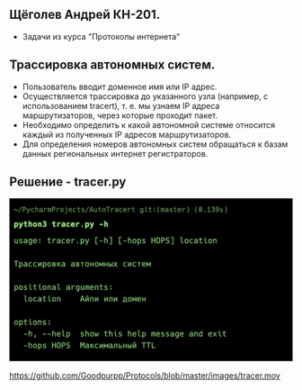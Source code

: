 ## Щёголев Андрей КН-201.
- Задачи из курса "Протоколы интернета"


## Трассировка автономных систем.
- Пользователь вводит доменное имя
или IP адрес. 
- Осуществляется трассировка до указанного узла (например, с использованием
tracert), т. е. мы узнаем IP адреса маршрутизаторов, через которые проходит пакет.
- Необходимо определить к какой автономной системе относится каждый из полученных IP адресов
маршрутизаторов.
- Для определения номеров автономных систем обращаться к базам данных
региональных интернет регистраторов.

## Решение - tracer.py

![Image alt](https://github.com/Goodpurpp/Protocols/blob/master/images/tracer_help.jpg)

https://github.com/Goodpurpp/Protocols/blob/master/images/tracer.mov
